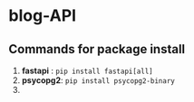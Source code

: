 # blog-API
## Commands for package install
1. __fastapi__ : `pip install fastapi[all]`
2. __psycopg2__: `pip install psycopg2-binary`
3. 
